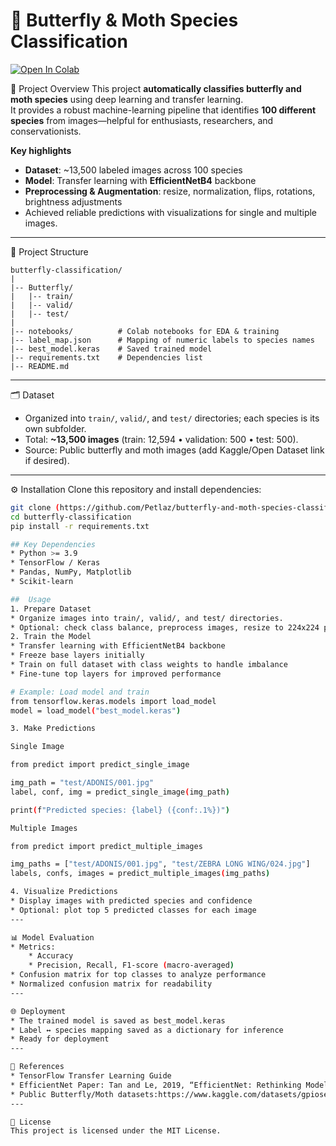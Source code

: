 
# 🦋 Butterfly & Moth Species Classification

[![Open In Colab](https://colab.research.google.com/assets/colab-badge.svg)](https://colab.research.google.com/drive/19zw2ByMTK3zRlwKAnmuwMRu4R0uyQoGT)


📖 Project Overview
This project **automatically classifies butterfly and moth species** using deep learning and transfer learning.  
It provides a robust machine-learning pipeline that identifies **100 different species** from images—helpful for enthusiasts, researchers, and conservationists.

**Key highlights**
- **Dataset**: ~13,500 labeled images across 100 species  
- **Model**: Transfer learning with **EfficientNetB4** backbone  
- **Preprocessing & Augmentation**: resize, normalization, flips, rotations, brightness adjustments  
- Achieved reliable predictions with visualizations for single and multiple images.

---

📂 Project Structure

```
butterfly-classification/
|
|-- Butterfly/
|   |-- train/
|   |-- valid/
|   |-- test/
|
|-- notebooks/          # Colab notebooks for EDA & training
|-- label_map.json      # Mapping of numeric labels to species names
|-- best_model.keras    # Saved trained model
|-- requirements.txt    # Dependencies list
|-- README.md
```


---

🗂 Dataset
- Organized into `train/`, `valid/`, and `test/` directories; each species is its own subfolder.  
- Total: **~13,500 images** (train: 12,594 • validation: 500 • test: 500).  
- Source: Public butterfly and moth images (add Kaggle/Open Dataset link if desired).

---

⚙️ Installation
Clone this repository and install dependencies:
```bash
git clone (https://github.com/Petlaz/butterfly-and-moth-species-classifier)
cd butterfly-classification
pip install -r requirements.txt

## Key Dependencies
* Python >= 3.9
* TensorFlow / Keras
* Pandas, NumPy, Matplotlib
* Scikit-learn

##  Usage
1. Prepare Dataset
* Organize images into train/, valid/, and test/ directories.
* Optional: check class balance, preprocess images, resize to 224x224 pixels.
2. Train the Model
* Transfer learning with EfficientNetB4 backbone
* Freeze base layers initially
* Train on full dataset with class weights to handle imbalance
* Fine-tune top layers for improved performance

# Example: Load model and train
from tensorflow.keras.models import load_model
model = load_model("best_model.keras")

3. Make Predictions

Single Image

from predict import predict_single_image

img_path = "test/ADONIS/001.jpg"
label, conf, img = predict_single_image(img_path)

print(f"Predicted species: {label} ({conf:.1%})")

Multiple Images

from predict import predict_multiple_images

img_paths = ["test/ADONIS/001.jpg", "test/ZEBRA LONG WING/024.jpg"]
labels, confs, images = predict_multiple_images(img_paths)

4. Visualize Predictions
* Display images with predicted species and confidence
* Optional: plot top 5 predicted classes for each image
---

📊 Model Evaluation
* Metrics:
    * Accuracy
    * Precision, Recall, F1-score (macro-averaged)
* Confusion matrix for top classes to analyze performance
* Normalized confusion matrix for readability
---

🌐 Deployment
* The trained model is saved as best_model.keras
* Label ↔ species mapping saved as a dictionary for inference
* Ready for deployment
---

🔗 References
* TensorFlow Transfer Learning Guide
* EfficientNet Paper: Tan and Le, 2019, “EfficientNet: Rethinking Model Scaling for Convolutional Neural Networks”
* Public Butterfly/Moth datasets:https://www.kaggle.com/datasets/gpiosenka/butterfly-images40-species
---

📝 License
This project is licensed under the MIT License.








